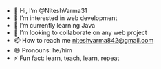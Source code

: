 - 👋 Hi, I’m @NiteshVarma31
- 👀 I’m interested in web development
- 🌱 I’m currently learning Java
- 💞️ I’m looking to collaborate on any web project
- 📫 How to reach me niteshvarma842@gmail.com
- 😄 Pronouns: he/him
- ⚡ Fun fact: learn, teach, learn, repeat

<!---
NiteshVarma31/NiteshVarma31 is a ✨ special ✨ repository because its `README.md` (this file) appears on your GitHub profile.
You can click the Preview link to take a look at your changes.
--->

